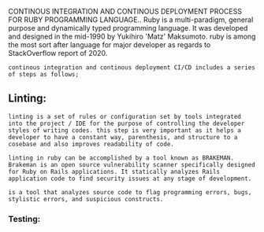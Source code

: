 CONTINOUS INTEGRATION AND CONTINOUS DEPLOYMENT PROCESS FOR RUBY PROGRAMMING LANGUAGE..
    Ruby is a multi-paradigm, general purpose and dynamically typed programming language. It was developed and designed in the mid-1990 by Yukihiro 'Matz' Maksumoto. ruby is among the most sort after language for major developer as regards to StackOverflow report of 2020.

    continous integration and continous deployment CI/CD includes a series of steps as follows;

   ## Linting: ###
    linting is a set of rules or configuration set by tools integrated into the project / IDE for the purpose of controlling the developer styles of writing codes. this step is very important as it helps a developer to have a constant way, parenthesis, and structure to a cosebase and also improves readability of code.
    
    linting in ruby can be accomplished by a tool known as BRAKEMAN.
    Brakeman is an open source vulnerability scanner specifically designed for Ruby on Rails applications. It statically analyzes Rails application code to find security issues at any stage of development.

    is a tool that analyzes source code to flag programming errors, bugs, stylistic errors, and suspicious constructs.

   ### Testing: #####

